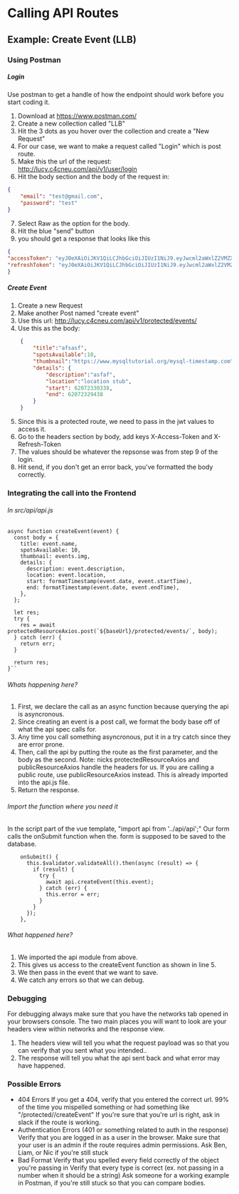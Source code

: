 # Calling API Routes
## Example: Create Event (LLB)
### Using Postman
##### Login 
Use postman to get a handle of how the endpoint should work before you start coding it. 
1. Download at https://www.postman.com/
2. Create a new collection called "LLB"
3. Hit the 3 dots as you hover over the collection and create a "New Request"
4. For our case, we want to make a request called "Login" which is post route.
5. Make this the url of the request: http://lucy.c4cneu.com/api/v1/user/login
6. Hit the body section and the body of the request in:
```json
{
	"email": "test@gmail.com",
	"password": "test"
}
```
7. Select Raw as the option for the body.
8. Hit the blue "send" button
9. you should get a response that looks like this
```json
{
"accessToken": "eyJ0eXAiOiJKV1QiLCJhbGciOiJIUzI1NiJ9.eyJwcml2aWxlZ2VMZXZlbCI6MiwiaXNzIjoiYzRjIiwiZXhwIjoxNTg2NzMzNzkwLCJ1c2VySWQiOjd9.mqcIs4iRduXAXxu40IepjrMnc1ZOJlZUHyr_edOIcqo",
"refreshToken": "eyJ0eXAiOiJKV1QiLCJhbGciOiJIUzI1NiJ9.eyJwcml2aWxlZ2VMZXZlbCI6MiwiaXNzIjoiYzRjIiwiZXhwIjoxNTg3MzM2NzkwLCJ1c2VySWQiOjd9.CzOSnbhjeGYZCXrMWtgoH9y3Xrs_uUUNOucmWfZGD_0"
}
```

##### Create Event
1. Create a new Request
2. Make another Post named "create event"
3. Use this url: http://lucy.c4cneu.com/api/v1/protected/events/
4. Use this as the body: 
```json
    {
    	"title":"afsasf",
    	"spotsAvailable":10,
    	"thumbnail":"https://www.mysqltutorial.org/mysql-timestamp.com",
    	"details": {
    		"description":"asfaf",
    		"location":"location stub",
    		"start": 62072330338,
    		"end": 62072329438
    	}
    }
```
5. Since this is a protected route, we need to pass in the jwt values to access it.
6. Go to the headers section by body, add keys X-Access-Token and X-Refresh-Token
7. The values should be whatever the repsonse was from step 9 of the login.
8. Hit send, if you don't get an error back, you've formatted the body correctly.

### Integrating the call into the Frontend
###### In src/api/api.js

    async function createEvent(event) {
      const body = {
        title: event.name,
        spotsAvailable: 10,
        thumbnail: events.img,
        details: {
          description: event.description,
          location: event.location,
          start: formatTimestamp(event.date, event.startTime),
          end: formatTimestamp(event.date, event.endTime),
        },
      };
    
      let res;
      try {
        res = await protectedResourceAxios.post(`${baseUrl}/protected/events/`, body);
      } catch (err) {
        return err;
      }
    
      return res;
    }``

###### Whats happening here?
1. First, we declare the call as an async function because querying the api is asyncronous.
2. Since creating an event is a post call, we format the body base off of what the api spec calls for.
3. Any time you call something asyncronous, put it in a try catch since they are error prone.
4. Then, call the api by putting the route as the first parameter, and the body as the second. Note: nicks protectedResourceAxios and publicResourceAxios handle the headers for us. If you are calling a public route, use publicResourceAxios instead. This is already imported into the api.js file.
5. Return the response.

###### Import the function where you need it
In the script part of the vue template, "import api from '../api/api';"
Our form calls the onSubmit function when the. form is supposed to be saved to the database.
    
        onSubmit() {
          this.$validator.validateAll().then(async (result) => {
            if (result) {
              try {
                await api.createEvent(this.event);
              } catch (err) {
                this.error = err;
              }
            }
          });
        },
     
###### What happened here?
1. We imported the api module from above.
2. This gives us access to the createEvent function as shown in line 5.
3. We then pass in the event that we want to save.
3. We catch any errors so that we can debug.

### Debugging
For debugging always make sure that you have the networks tab opened in your browsers console.
The two main places you will want to look are your headers view within networks and the response view. 
1. The headers view will tell you what the request payload was so that you can verify that you sent what you intended..
2. The response will tell you what the api sent back and what error may have happened.

### Possible Errors
- 404 Errors
	If you get a 404, verify that you entered the correct url. 99% of the time you mispelled something or had something like "/protected//createEvent"
	If you're sure that you're url is right, ask in slack if the route is working.
- Authentication Errors (401 or something related to auth in the response)
	Verify that you are logged in as a user in the browser.
	Make sure that your user is an admin if the route requires admin permissions.
	Ask Ben, Liam, or Nic if you're still stuck
- Bad Format
	Verify that you spelled every field correctly of the object you're passing in
	Verify that every type is correct (ex. not passing in a number when it should be a string)
	Ask someone for a working example in Postman, if you're still stuck so that you can compare bodies.


